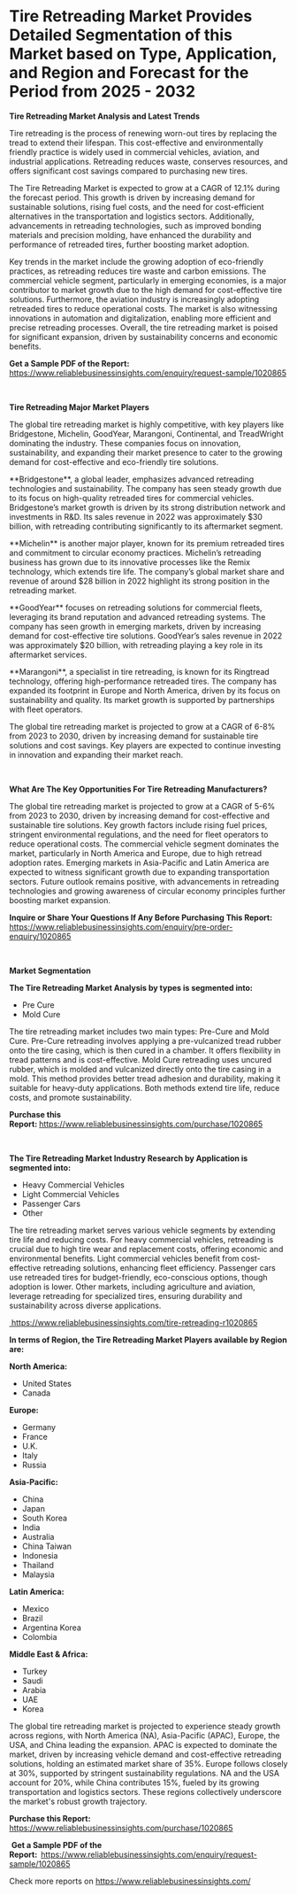 <p><h1>Tire Retreading Market Provides Detailed Segmentation of this Market based on Type, Application, and Region and Forecast for the Period from 2025 - 2032</h1></p><p><strong>Tire Retreading Market Analysis and Latest Trends</strong></p>
<p><p>Tire retreading is the process of renewing worn-out tires by replacing the tread to extend their lifespan. This cost-effective and environmentally friendly practice is widely used in commercial vehicles, aviation, and industrial applications. Retreading reduces waste, conserves resources, and offers significant cost savings compared to purchasing new tires.</p><p>The Tire Retreading Market is expected to grow at a CAGR of 12.1% during the forecast period. This growth is driven by increasing demand for sustainable solutions, rising fuel costs, and the need for cost-efficient alternatives in the transportation and logistics sectors. Additionally, advancements in retreading technologies, such as improved bonding materials and precision molding, have enhanced the durability and performance of retreaded tires, further boosting market adoption.</p><p>Key trends in the market include the growing adoption of eco-friendly practices, as retreading reduces tire waste and carbon emissions. The commercial vehicle segment, particularly in emerging economies, is a major contributor to market growth due to the high demand for cost-effective tire solutions. Furthermore, the aviation industry is increasingly adopting retreaded tires to reduce operational costs. The market is also witnessing innovations in automation and digitalization, enabling more efficient and precise retreading processes. Overall, the tire retreading market is poised for significant expansion, driven by sustainability concerns and economic benefits.</p></p>
<p><strong>Get a Sample PDF of the Report:&nbsp;</strong> <a href="https://www.reliablebusinessinsights.com/enquiry/request-sample/1020865?utm_campaign=1106&utm_medium=2&utm_source=Github&utm_content=ia&utm_term=22012025&utm_id=tire-retreading">https://www.reliablebusinessinsights.com/enquiry/request-sample/1020865</a></p>
<p>&nbsp;</p>
<p><strong>Tire Retreading Major Market Players</strong></p>
<p><p>The global tire retreading market is highly competitive, with key players like Bridgestone, Michelin, GoodYear, Marangoni, Continental, and TreadWright dominating the industry. These companies focus on innovation, sustainability, and expanding their market presence to cater to the growing demand for cost-effective and eco-friendly tire solutions.</p><p>**Bridgestone**, a global leader, emphasizes advanced retreading technologies and sustainability. The company has seen steady growth due to its focus on high-quality retreaded tires for commercial vehicles. Bridgestone’s market growth is driven by its strong distribution network and investments in R&D. Its sales revenue in 2022 was approximately $30 billion, with retreading contributing significantly to its aftermarket segment.</p><p>**Michelin** is another major player, known for its premium retreaded tires and commitment to circular economy practices. Michelin’s retreading business has grown due to its innovative processes like the Remix technology, which extends tire life. The company’s global market share and revenue of around $28 billion in 2022 highlight its strong position in the retreading market.</p><p>**GoodYear** focuses on retreading solutions for commercial fleets, leveraging its brand reputation and advanced retreading systems. The company has seen growth in emerging markets, driven by increasing demand for cost-effective tire solutions. GoodYear’s sales revenue in 2022 was approximately $20 billion, with retreading playing a key role in its aftermarket services.</p><p>**Marangoni**, a specialist in tire retreading, is known for its Ringtread technology, offering high-performance retreaded tires. The company has expanded its footprint in Europe and North America, driven by its focus on sustainability and quality. Its market growth is supported by partnerships with fleet operators.</p><p>The global tire retreading market is projected to grow at a CAGR of 6-8% from 2023 to 2030, driven by increasing demand for sustainable tire solutions and cost savings. Key players are expected to continue investing in innovation and expanding their market reach.</p></p>
<p>&nbsp;</p>
<p><strong>What Are The Key Opportunities For Tire Retreading Manufacturers?</strong></p>
<p><p>The global tire retreading market is projected to grow at a CAGR of 5-6% from 2023 to 2030, driven by increasing demand for cost-effective and sustainable tire solutions. Key growth factors include rising fuel prices, stringent environmental regulations, and the need for fleet operators to reduce operational costs. The commercial vehicle segment dominates the market, particularly in North America and Europe, due to high retread adoption rates. Emerging markets in Asia-Pacific and Latin America are expected to witness significant growth due to expanding transportation sectors. Future outlook remains positive, with advancements in retreading technologies and growing awareness of circular economy principles further boosting market expansion.</p></p>
<p><strong>Inquire or Share Your Questions If Any Before Purchasing This Report:</strong> <a href="https://www.reliablebusinessinsights.com/enquiry/pre-order-enquiry/1020865?utm_campaign=1106&utm_medium=2&utm_source=Github&utm_content=ia&utm_term=22012025&utm_id=tire-retreading">https://www.reliablebusinessinsights.com/enquiry/pre-order-enquiry/1020865</a></p>
<p>&nbsp;</p>
<p><strong>Market Segmentation</strong></p>
<p><strong>The Tire Retreading Market Analysis by types is segmented into:</strong></p>
<p><ul><li>Pre Cure</li><li>Mold Cure</li></ul></p>
<p><p>The tire retreading market includes two main types: Pre-Cure and Mold Cure. Pre-Cure retreading involves applying a pre-vulcanized tread rubber onto the tire casing, which is then cured in a chamber. It offers flexibility in tread patterns and is cost-effective. Mold Cure retreading uses uncured rubber, which is molded and vulcanized directly onto the tire casing in a mold. This method provides better tread adhesion and durability, making it suitable for heavy-duty applications. Both methods extend tire life, reduce costs, and promote sustainability.</p></p>
<p><strong>Purchase this Report:&nbsp;</strong><a href="https://www.reliablebusinessinsights.com/purchase/1020865?utm_campaign=1106&utm_medium=2&utm_source=Github&utm_content=ia&utm_term=22012025&utm_id=tire-retreading">https://www.reliablebusinessinsights.com/purchase/1020865</a></p>
<p>&nbsp;</p>
<p><strong>The Tire Retreading Market Industry Research by Application is segmented into:</strong></p>
<p><ul><li>Heavy Commercial Vehicles</li><li>Light Commercial Vehicles</li><li>Passenger Cars</li><li>Other</li></ul></p>
<p><p>The tire retreading market serves various vehicle segments by extending tire life and reducing costs. For heavy commercial vehicles, retreading is crucial due to high tire wear and replacement costs, offering economic and environmental benefits. Light commercial vehicles benefit from cost-effective retreading solutions, enhancing fleet efficiency. Passenger cars use retreaded tires for budget-friendly, eco-conscious options, though adoption is lower. Other markets, including agriculture and aviation, leverage retreading for specialized tires, ensuring durability and sustainability across diverse applications.</p></p>
<p><a href="https://www.reliablebusinessinsights.com/tire-retreading-r1020865?utm_campaign=1106&utm_medium=2&utm_source=Github&utm_content=ia&utm_term=22012025&utm_id=tire-retreading">&nbsp;https://www.reliablebusinessinsights.com/tire-retreading-r1020865</a></p>
<p><strong>In terms of Region, the Tire Retreading Market Players available by Region are:</strong></p>
<p>
    <p> <strong> North America: </strong>
        <ul>
            <li>United States</li>
            <li>Canada</li>
        </ul>
        </p> 
    <p> <strong> Europe: </strong>
        <ul>
            <li>Germany</li>
            <li>France</li>
            <li>U.K.</li>
            <li>Italy</li>
            <li>Russia</li>
        </ul>
        </p> 
    <p> <strong> Asia-Pacific: </strong>
        <ul>
            <li>China</li>
            <li>Japan</li>
            <li>South Korea</li>
            <li>India</li>
            <li>Australia</li>
            <li>China Taiwan</li>
            <li>Indonesia</li>
            <li>Thailand</li>
            <li>Malaysia</li>
        </ul>
        </p> 
    <p> <strong> Latin America: </strong>
        <ul>
            <li>Mexico</li>
            <li>Brazil</li>
            <li>Argentina Korea</li>
            <li>Colombia</li>
        </ul>
        </p> 
    <p> <strong> Middle East & Africa: </strong>
        <ul>
            <li>Turkey</li>
            <li>Saudi</li>
            <li>Arabia</li>
            <li>UAE</li>
            <li>Korea</li>
        </ul>
    </p>
    </p>
<p><p>The global tire retreading market is projected to experience steady growth across regions, with North America (NA), Asia-Pacific (APAC), Europe, the USA, and China leading the expansion. APAC is expected to dominate the market, driven by increasing vehicle demand and cost-effective retreading solutions, holding an estimated market share of 35%. Europe follows closely at 30%, supported by stringent sustainability regulations. NA and the USA account for 20%, while China contributes 15%, fueled by its growing transportation and logistics sectors. These regions collectively underscore the market's robust growth trajectory.</p></p>
<p><strong>Purchase this Report: </strong><a href="https://www.reliablebusinessinsights.com/purchase/1020865?utm_campaign=1106&utm_medium=2&utm_source=Github&utm_content=ia&utm_term=22012025&utm_id=tire-retreading">https://www.reliablebusinessinsights.com/purchase/1020865</a></p>
<p>&nbsp;<strong>Get a Sample PDF of the Report:&nbsp;&nbsp;</strong><a href="https://www.reliablebusinessinsights.com/enquiry/request-sample/1020865?utm_campaign=1106&utm_medium=2&utm_source=Github&utm_content=ia&utm_term=22012025&utm_id=tire-retreading">https://www.reliablebusinessinsights.com/enquiry/request-sample/1020865</a></p>
<p><strong></strong></p>
<p>Check more reports on <a href="https://www.reliablebusinessinsights.com/?utm_campaign=1106&utm_medium=2&utm_source=Github&utm_content=ia&utm_term=22012025&utm_id=tire-retreading">https://www.reliablebusinessinsights.com/</a></p>